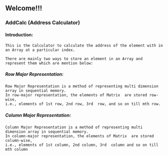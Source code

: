 ## Welcome!!!
### AddCalc (Address Calculator)
#### Introduction:
```
This is the Calculator to calculate the address of the element with in an Array at a particular index.

There are mainly two ways to store an element in an Array and represent them which are mention below:
```
##### Row Major Representation:
```
Row Major Representation is a method of representing multi dimension array in sequential memory.
In row-major representation, the elements of Matrix  are stored row-wise,
i.e., elements of 1st row, 2nd row, 3rd  row, and so on till mth row.
```

##### Column Major Representation:
```
Column Major Representation is a method of representing multi dimension array in sequential memory.
In column-major representation, the elements of Matrix  are stored column-wise,
i.e., elements of 1st column, 2nd column, 3rd  column and so on till mth column
```
